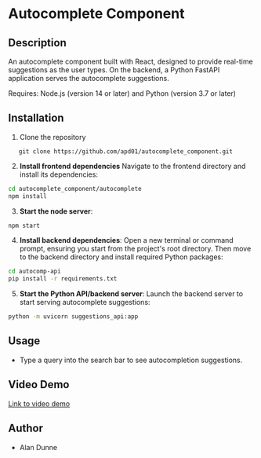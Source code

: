 # Autocomplete Component

## Description

An autocomplete component built with React, designed to provide real-time suggestions as the user types. On the backend, a Python FastAPI application serves the autocomplete suggestions.

Requires: Node.js (version 14 or later) and Python (version 3.7 or later)

## Installation

1. Clone the repository

```
   git clone https://github.com/apd01/autocomplete_component.git
```

2. **Install frontend dependencies** Navigate to the frontend directory and install its dependencies:

```sh
cd autocomplete_component/autocomplete
npm install
```

3. **Start the node server**:

```sh
npm start
```

4. **Install backend dependencies**: Open a new terminal or command prompt, ensuring you start from the project's root directory. Then move to the backend directory and install required Python packages:

```sh
cd autocomp-api
pip install -r requirements.txt
```

5. **Start the Python API/backend server**: Launch the backend server to start serving autocomplete suggestions:

```sh
python -m uvicorn suggestions_api:app
```

## Usage

- Type a query into the search bar to see autocompletion suggestions.

## Video Demo

[Link to video demo](https://youtu.be/PlsXmTPjjv0)

## Author

- Alan Dunne

